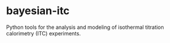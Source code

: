 bayesian-itc
============

Python tools for the analysis and modeling of isothermal titration calorimetry (ITC) experiments.

